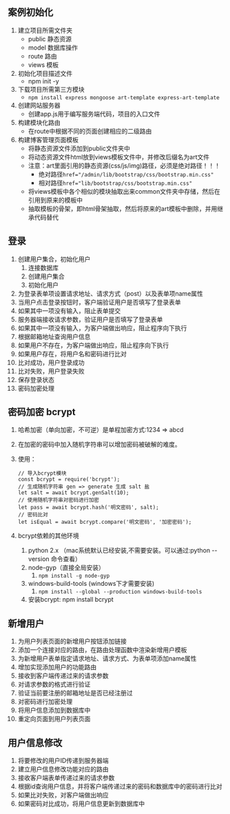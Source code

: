 ## 案例初始化
1. 建立项目所需文件夹
    * public 静态资源
    * model 数据库操作
    * route 路由
    * views 模板
2. 初始化项目描述文件
    * npm init -y
3. 下载项目所需第三方模块
    * `npm install express mongoose art-template express-art-template`
4. 创建网站服务器
    * 创建app.js用于编写服务端代码，项目的入口文件
5. 构建模块化路由
    * 在route中根据不同的页面创建相应的二级路由
6. 构建博客管理页面模板
    * 将静态资源文件添加到public文件夹中
    * 将动态资源文件html放到views模板文件中，并修改后缀名为art文件
    * 注意：art里面引用的静态资源(css/js/img)路径，必须是绝对路径！！！
        * 绝对路径`href="/admin/lib/bootstrap/css/bootstrap.min.css"`
        * 相对路径`href="lib/bootstrap/css/bootstrap.min.css"`
    * 将views模板中各个相似的模块抽取出来common文件夹中存储，然后在引用到原来的模板中
    * 抽取模板的骨架，即html骨架抽取，然后将原来的art模板中删除，并用继承代码替代
    
## 登录
1. 创建用户集合，初始化用户
    1. 连接数据库
    2. 创建用户集合
    3. 初始化用户
2. 为登录表单项设置请求地址、请求方式（post）以及表单项name属性
3. 当用户点击登录按钮时，客户端验证用户是否填写了登录表单 
4. 如果其中一项没有输入，阻止表单提交
5. 服务器端接收请求参数，验证用户是否填写了登录表单
6. 如果其中一项没有输入，为客户端做出响应，阻止程序向下执行
7. 根据邮箱地址查询用户信息
8. 如果用户不存在，为客户端做出响应，阻止程序向下执行 
9. 如果用户存在，将用户名和密码进行比对
10. 比对成功，用户登录成功
11. 比对失败，用户登录失败
12. 保存登录状态
13. 密码加密处理


## 密码加密 bcrypt
1. 哈希加密（单向加密，不可逆）是单程加密方式:1234 => abcd 
2. 在加密的密码中加入随机字符串可以增加密码被破解的难度。
3. 使用：

    ```
    // 导入bcrypt模块
    const bcrypt = require('bcrypt');
    // 生成随机字符串 gen => generate 生成 salt 盐
    let salt = await bcrypt.genSalt(10);
    // 使用随机字符串对密码进行加密
    let pass = await bcrypt.hash('明文密码', salt);
    // 密码比对
    let isEqual = await bcrypt.compare('明文密码', '加密密码');
    ```
4. bcrypt依赖的其他环境 
    1. python 2.x （mac系统默认已经安装,不需要安装。可以通过:python --version 命令查看）
    2. node-gyp（直接全局安装）
        1. `npm install -g node-gyp`
    3. windows-build-tools (windows下才需要安装)
        1. `npm install --global --production windows-build-tools`
    4. 安装bcrypt: npm install bcrypt

## 新增用户
1. 为用户列表页面的新增用户按钮添加链接
2. 添加一个连接对应的路由，在路由处理函数中渲染新增用户模板
3. 为新增用户表单指定请求地址、请求方式、为表单项添加name属性
4. 增加实现添加用户的功能路由
5. 接收到客户端传递过来的请求参数
6. 对请求参数的格式进行验证
7. 验证当前要注册的邮箱地址是否已经注册过
8. 对密码进行加密处理
9. 将用户信息添加到数据库中
10. 重定向页面到用户列表页面

## 用户信息修改
1. 将要修改的用户ID传递到服务器端
2. 建立用户信息修改功能对应的路由
3. 接收客户端表单传递过来的请求参数
4. 根据id查询用户信息，并将客户端传递过来的密码和数据库中的密码进行比对 
5. 如果比对失败，对客户端做出响应
6. 如果密码对比成功，将用户信息更新到数据库中
